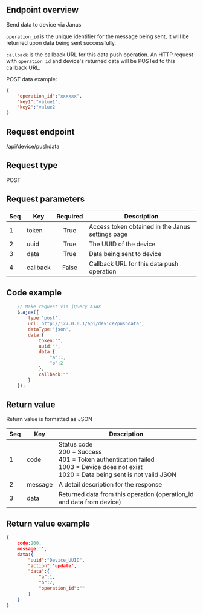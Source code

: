 ## Endpoint overview

Send data to device via Janus

`operation_id` is the unique identifier for the message being sent, it will be returned upon data being sent successfully.

`callback` is the callback URL for this data push operation. An HTTP request with `operation_id` and device's returned
data will be POSTed to this callback URL.

POST data example:

``` JSON
{
    "operation_id":"xxxxxx",
    "key1":"value1",
    "key2":"value2
}
```

## Request endpoint

/api/device/pushdata

## Request type

POST

## Request parameters

Seq | Key      | Required | Description
--- | -------- | :------: | ------------------------------------------
1   | token    | True     | Access token obtained in the Janus settings page
2   | uuid     | True     | The UUID of the device
3   | data     | True     | Data being sent to device
4   | callback | False    | Callback URL for this data push operation

## Code example

``` JavaScript
    // Make request via jQuery AJAX
    $.ajax({
        type:'post',
        url:'http://127.0.0.1/api/device/pushdata',
        dataType:'json',
        data:{
            token:"",
            uuid:"",
            data:{
                "a":1,
                "b":2
            },
            callback:""
        }
    });
```

## Return value

Return value is formatted as JSON

Seq | Key     | Description
--- | ------- | -----------------------------------------------------------------------------------------------------
1   | code    | Status code<br>200 = Success<br/>401 = Token authentication failed<br/>1003 = Device does not exist<br/>1020 = Data being sent is not valid JSON
2   | message | A detail description for the response
3   | data    | Returned data from this operation (operation_id and data from device)

## Return value example

``` JSON
{
    code:200,
    message:'',
    data:{
        "uuid":"Device_UUID",
        "action":'update',
        "data":{
            "a":1,
            "b":2,
            "operation_id":""
        }   
    }
}
```

